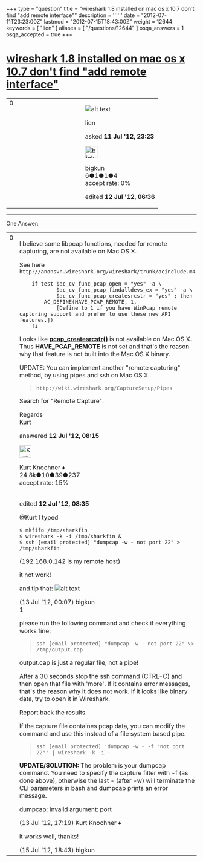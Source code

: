 +++
type = "question"
title = "wireshark 1.8 installed on mac os x 10.7 don&#x27;t find &quot;add remote interface&quot;"
description = ''''''
date = "2012-07-11T23:23:00Z"
lastmod = "2012-07-15T18:43:00Z"
weight = 12644
keywords = [ "lion" ]
aliases = [ "/questions/12644" ]
osqa_answers = 1
osqa_accepted = true
+++

<div class="headNormal">

# [wireshark 1.8 installed on mac os x 10.7 don't find "add remote interface"](/questions/12644/wireshark-18-installed-on-mac-os-x-107-dont-find-add-remote-interface)

</div>

<div id="main-body">

<div id="askform">

<table id="question-table" style="width:100%;"><colgroup><col style="width: 50%" /><col style="width: 50%" /></colgroup><tbody><tr class="odd"><td style="width: 30px; vertical-align: top"><div class="vote-buttons"><span id="post-12644-upvote" class="ajax-command post-vote up" rel="nofollow" title="I like this post (click again to cancel)"> </span><div id="post-12644-score" class="post-score" title="current number of votes">0</div><span id="post-12644-downvote" class="ajax-command post-vote down" rel="nofollow" title="I dont like this post (click again to cancel)"> </span> <span id="favorite-mark" class="ajax-command favorite-mark" rel="nofollow" title="mark/unmark this question as favorite (click again to cancel)"> </span><div id="favorite-count" class="favorite-count"></div></div></td><td><div id="item-right"><div class="question-body"><p><img src="https://osqa-ask.wireshark.org/upfiles/wireshark.png" alt="alt text" /></p></div><div id="question-tags" class="tags-container tags"><span class="post-tag tag-link-lion" rel="tag" title="see questions tagged &#39;lion&#39;">lion</span></div><div id="question-controls" class="post-controls"></div><div class="post-update-info-container"><div class="post-update-info post-update-info-user"><p>asked <strong>11 Jul '12, 23:23</strong></p><img src="https://secure.gravatar.com/avatar/d72264a2147217e31ec4d77f5692faa1?s=32&amp;d=identicon&amp;r=g" class="gravatar" width="32" height="32" alt="bigkun&#39;s gravatar image" /><p><span>bigkun</span><br />
<span class="score" title="6 reputation points">6</span><span title="1 badges"><span class="badge1">●</span><span class="badgecount">1</span></span><span title="1 badges"><span class="silver">●</span><span class="badgecount">1</span></span><span title="4 badges"><span class="bronze">●</span><span class="badgecount">4</span></span><br />
<span class="accept_rate" title="Rate of the user&#39;s accepted answers">accept rate:</span> <span title="bigkun has no accepted answers">0%</span></p></img></div><div class="post-update-info post-update-info-edited"><p><span> edited <strong>12 Jul '12, 06:36</strong> </span></p></div></div><div id="comments-container-12644" class="comments-container"></div><div id="comment-tools-12644" class="comment-tools"></div><div class="clear"></div><div id="comment-12644-form-container" class="comment-form-container"></div><div class="clear"></div></div></td></tr></tbody></table>

------------------------------------------------------------------------

<div class="tabBar">

<span id="sort-top"></span>

<div class="headQuestions">

One Answer:

</div>

</div>

<span id="12661"></span>

<div id="answer-container-12661" class="answer accepted-answer">

<table style="width:100%;"><colgroup><col style="width: 50%" /><col style="width: 50%" /></colgroup><tbody><tr class="odd"><td style="width: 30px; vertical-align: top"><div class="vote-buttons"><span id="post-12661-upvote" class="ajax-command post-vote up" rel="nofollow" title="I like this post (click again to cancel)"> </span><div id="post-12661-score" class="post-score" title="current number of votes">0</div><span id="post-12661-downvote" class="ajax-command post-vote down" rel="nofollow" title="I dont like this post (click again to cancel)"> </span> <span class="accept-answer on" rel="nofollow" title="bigkun has selected this answer as the correct answer"> </span></div></td><td><div class="item-right"><div class="answer-body"><p>I believe some libpcap functions, needed for remote capturing, are not available on Mac OS X.</p><p>See here <code>http://anonsvn.wireshark.org/wireshark/trunk/acinclude.m4</code><br />
</p><pre><code>    if test $ac_cv_func_pcap_open = &quot;yes&quot; -a \
            $ac_cv_func_pcap_findalldevs_ex = &quot;yes&quot; -a \
            $ac_cv_func_pcap_createsrcstr = &quot;yes&quot; ; then
        AC_DEFINE(HAVE_PCAP_REMOTE, 1,
            [Define to 1 if you have WinPcap remote capturing support and prefer to use these new API features.])
    fi</code></pre><p>Looks like <strong><a href="http://www.winpcap.org/docs/docs_41b5/html/group__wpcapfunc.html#ga3111e10f930a9772a32a922b26948b0">pcap_createsrcstr()</a></strong> is not available on Mac OS X. Thus <strong>HAVE_PCAP_REMOTE</strong> is not set and that's the reason why that feature is not built into the Mac OS X binary.</p><p>UPDATE: You can implement another "remote capturing" method, by using pipes and ssh on Mac OS X.</p><blockquote><p><code>http://wiki.wireshark.org/CaptureSetup/Pipes</code><br />
</p></blockquote><p>Search for "Remote Capture".</p><p>Regards<br />
Kurt</p></div><div class="answer-controls post-controls"></div><div class="post-update-info-container"><div class="post-update-info post-update-info-user"><p>answered <strong>12 Jul '12, 08:15</strong></p><img src="https://secure.gravatar.com/avatar/23b7bf5b13bc2c98b2e8aa9869ca5d75?s=32&amp;d=identicon&amp;r=g" class="gravatar" width="32" height="32" alt="Kurt%20Knochner&#39;s gravatar image" /><p><span>Kurt Knochner ♦</span><br />
<span class="score" title="24767 reputation points"><span>24.8k</span></span><span title="10 badges"><span class="badge1">●</span><span class="badgecount">10</span></span><span title="39 badges"><span class="silver">●</span><span class="badgecount">39</span></span><span title="237 badges"><span class="bronze">●</span><span class="badgecount">237</span></span><br />
<span class="accept_rate" title="Rate of the user&#39;s accepted answers">accept rate:</span> <span title="Kurt Knochner has 344 accepted answers">15%</span> </br></br></p></div><div class="post-update-info post-update-info-edited"><p><span> edited <strong>12 Jul '12, 08:35</strong> </span></p></div></div><div id="comments-container-12661" class="comments-container"><span id="12692"></span><div id="comment-12692" class="comment"><div id="post-12692-score" class="comment-score"></div><div class="comment-text"><p><span>@Kurt</span> I typed</p><pre><code>$ mkfifo /tmp/sharkfin
$ wireshark -k -i /tmp/sharkfin &amp;
$ ssh [email protected] &quot;dumpcap -w - not port 22&quot; &gt; /tmp/sharkfin</code></pre><p>(192.168.0.142 is my remote host)</p><p>it not work!</p><p>and tip that: <img src="https://osqa-ask.wireshark.org/upfiles/wireshark_pipe.png" alt="alt text" /></p></div><div id="comment-12692-info" class="comment-info"><span class="comment-age">(13 Jul '12, 00:07)</span> <span class="comment-user userinfo">bigkun</span></div></div><span id="12713"></span><div id="comment-12713" class="comment"><div id="post-12713-score" class="comment-score">1</div><div class="comment-text"><p>please run the following command and check if everything works fine:</p><blockquote><p><code>ssh [email protected] "dumpcap -w - not port 22" \&gt; /tmp/output.cap</code><br />
</p></blockquote><p>output.cap is just a regular file, not a pipe!</p><p>After a 30 seconds stop the ssh command (CTRL-C) and then open that file with 'more'. If it contains error messages, that's the reason why it does not work. If it looks like binary data, try to open it in Wireshark.</p><p>Report back the results.</p><p>If the capture file containes pcap data, you can modify the command and use this instead of a file system based pipe.</p><blockquote><p><code>ssh [email protected] 'dumpcap -w - -f "not port 22"' | wireshark -k -i -</code></p></blockquote><p><strong>UPDATE/SOLUTION:</strong> The problem is your dumpcap command. You need to specify the capture filter with -f (as done above), otherwise the last - (after -w) will terminate the CLI parameters in bash and dumpcap prints an error message.</p><p>dumpcap: Invalid argument: port</p></div><div id="comment-12713-info" class="comment-info"><span class="comment-age">(13 Jul '12, 17:19)</span> <span class="comment-user userinfo">Kurt Knochner ♦</span></div></div><span id="12730"></span><div id="comment-12730" class="comment"><div id="post-12730-score" class="comment-score"></div><div class="comment-text"><p>it works well, thanks!</p></div><div id="comment-12730-info" class="comment-info"><span class="comment-age">(15 Jul '12, 18:43)</span> <span class="comment-user userinfo">bigkun</span></div></div></div><div id="comment-tools-12661" class="comment-tools"></div><div class="clear"></div><div id="comment-12661-form-container" class="comment-form-container"></div><div class="clear"></div></div></td></tr></tbody></table>

</div>

<div class="paginator-container-left">

</div>

</div>

</div>

